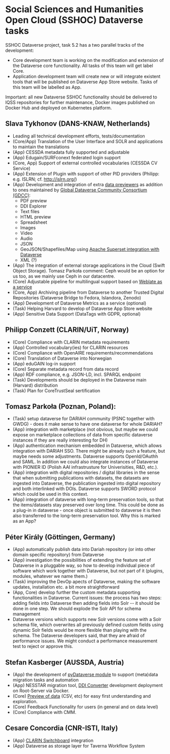 # Social Sciences and Humanities Open Cloud (SSHOC) Dataverse tasks

SSHOC Dataverse project, task 5.2 has a two parallel tracks of the development: 

* Core development team is working on the modification and extension of the Dataverse core functionality. All tasks of this team will get label Core.
* Application development team will create new or will integrate existent tools that will be published on Dataverse App Store website. Tasks of this team will be labelled as App.

Important: all new Dataverse SSHOC functionality should be delivered to IQSS repositories for further maintenance, Docker images published on Docker Hub and deployed on Kubernetes platform.

## Slava Tykhonov (DANS-KNAW, Netherlands)
* Leading all technical development efforts, tests/documentation
* (Core/App) Translation of the User Interface and SOLR and applications to maintain the translations
* (App) CESSDA metadata fully supported and adjustable 
* (App) Edugain/SURFconext federated login support
* (Core, App) Support of external controlled vocabularies (CESSDA CV Service)
* (App) Extension of Plugin with support of other PID providers (Philipp: e.g. ISLRN; cf. http://islrn.org/)
* (App) Development and integration of extra [data previewers](https://github.com/SSHOC/dataverse-previewers) as addition to ones maintained by [Global Dataverse Community Consortium (GDCC)](http://github.com/gdcc/dataverse_tests):
  * PDF preview
  * DDI Explorer
  * Text files
  * HTML preview
  * Spreadsheet 
  * Images
  * Video
  * Audio
  * JSON
  * GeoJSON/Shapefiles/Map using [Apache Superset integration with Dataverse](https://github.com/SSHOC/dataverse-superset)
  * XML (?)
* (App) The integration of external storage applications in the Cloud (Swift Object Storage). Tomasz Parkoła comment: Ceph would be an option for us too, as we mainly use Ceph in our datacentre.
* (Core) Adjustable pipeline for multilingual support based on [Weblate as a service](https://github.com/SSHOC/weblate-docker)
* (Core, App) Archiving pipeline from Dataverse to another Trusted Digital Repositories (Dataverse Bridge to Fedora, Islandora, Zenodo)
* (App) Development of Dataverse Metrics as a service (optional)
* (Task) Helping Harvard to develop of Dataverse App Store website
* (App) Sensitive Data Support (DataTags with GDPR, optional) 


## Philipp Conzett (CLARIN/UiT, Norway)
* (Core) Compliance with CLARIN metadata requirements
* (App) Controlled vocabulary(ies) for CLARIN resources
* (Core) Compliance with OpenAIRE requirements/recommendations
* (Core) Translation of Dataverse into Norwegian
* (App) eduGAIN log-in support
* (Core) Separate metadata record from data record
* (App) RDF compliance, e.g. JSON-LD, incl. SPARQL endpoint
* (Task) Developments should be deployed in the Dataverse main (Harvard) distribution
* (Task) Plan for CoreTrustSeal sertification

## Tomasz Parkoła (Poznan, Poland):

* (Task) setup dataverse for DARIAH community (PSNC together with GWDG) - does it make sense to have one dataverse for whole DARIAH?
* (App) integration with marketplace (not obvious, but maybe we could expose on marketplace collections of data from specific dataverse instances if they are really interesting for DH)
* (App) authentication mechanism embedded in Dataverse, which allows integration with DARIAH SSO. There might be already such a feature, but maybe needs some adjustments. Dataverse supports OpenId/OAuthh and SAML. In addition we could also integrate instances of Dataverse with PIONIER ID (Polish AAI infrastrusture for Univerisities, R&D, etc.). 
* (App) integration with digital repositories / digital libraries in the sense that when submitting publications with datasets, the datasets are ingested into Dataverse, the publication ingested into digital repository and both interlinked with DOIs. Dataverse supports SWORD protocol which could be used in this context. 
* (App) integration of dataverse with long-term preservation tools, so that the items/datasets stay preserved over long time. This could be done as a plug-in in dataverse - once object is submitted to dataverse it is then also transferred to the long-term preservation tool. Why this is marked as an App? 

## Péter Király (Göttingen, Germany)

* (App) automatically publish data into Dariah repository (or into other domain specific repository) from Dataverse
* (App) investigation the possibilities of extending the feature set of Dataverse in a pluggable way, so how to develop individual piece of software which work together with Dataverse, but not part of it (plugins, modules, whatever we name them.)
* (Task) improving the DevOp apects of Dataverse, making the software updates, installation etc. a bit more straightforward
* (App, Core) develop further the custom metadata supporting functionalities in Dataverse. Current issues:
the process has two steps: adding fields into Dataverse then adding fields into Solr -- it should be done in one step. We should explode the Solr API for schema management
* Dataverse versions which supports new Solr versions come with a Solr schema file, which overwrites all previously defined custom fields using dynamic Solr fields would be more flexible than playing with the schema. The Dataverse developers said, that they are afraid of performance issues. We might conduct a performance measurement test to reject or approve this.


## Stefan Kasberger (AUSSDA, Austria)

* (App) the development of [pyDataverse module](https://pydataverse.readthedocs.io/en/latest/) to support (meta)data migration tasks and automation
* (App) NESSTAR migration tool, [DDI Converter](https://github.com/SSHOC/dataverse-ddi-converter-tool) development deployment on Root-Server via Docker. 
* (Core) [Preview of data](https://github.com/SSHOC/dataverse-previewers) (CSV, etc) for easy first understanding and exploration.
* (Core) Feedback Functionality for users (in general and on data level)
* (Core) Compliance with CMM.

## Cesare Concordia (CNR-ISTI, Italy)

* (App) [CLARIN Switchboard](https://github.com/SSHOC/dataverse-lrs) integration 
* (App) Dataverse as storage layer for Taverna Workflow System 
